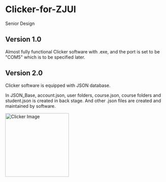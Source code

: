 # Clicker-for-ZJUI
Senior Design

## Version 1.0
Almost fully functional Clicker software with .exe, and the port is set to be "COM5" which is to be specified later.

## Version 2.0
Clicker software is equipped with JSON database. 

In JSON_Base, account.json, user folders, course.json, course folders and student.json is created in back stage. And other .json files are created and maintained by software.

<img src="Clicker.png" alt="Clicker Image" style="width:200px;"/>
